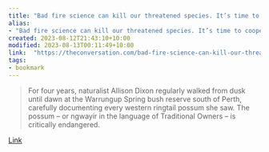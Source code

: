 ```yaml
---
title: "Bad fire science can kill our threatened species. It’s time to cooperate with nature"
alias:
- "Bad fire science can kill our threatened species. It’s time to cooperate with nature"
created: 2023-08-12T21:43:10+10:00
modified: 2023-08-13T00:11:49+10:00
link:  "https://theconversation.com/bad-fire-science-can-kill-our-threatened-species-its-time-to-cooperate-with-nature-196363"
tags:
- bookmark
---
```


> For four years, naturalist Allison Dixon regularly walked from dusk until dawn at the Warrungup Spring bush reserve south of Perth, carefully documenting every western ringtail possum she saw. The possum – or ngwayir in the language of Traditional Owners – is critically endangered.

[Link](https://theconversation.com/bad-fire-science-can-kill-our-threatened-species-its-time-to-cooperate-with-nature-196363)